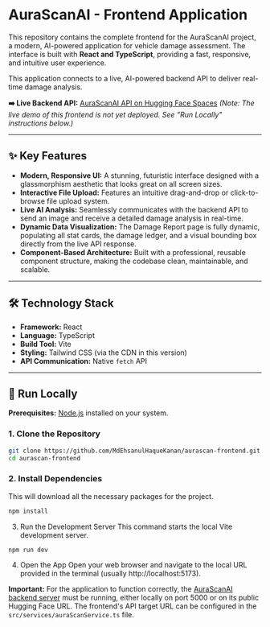 # AuraScanAI - Frontend Application

This repository contains the complete frontend for the AuraScanAI project, a modern, AI-powered application for vehicle damage assessment. The interface is built with **React and TypeScript**, providing a fast, responsive, and intuitive user experience.

This application connects to a live, AI-powered backend API to deliver real-time damage analysis.

**➡️ Live Backend API:** [AuraScanAI API on Hugging Face Spaces](https://huggingface.co/spaces/ehsanulhaque92/AuraScanAI)
*(Note: The live demo of this frontend is not yet deployed. See "Run Locally" instructions below.)*

---

## ✨ Key Features

*   **Modern, Responsive UI:** A stunning, futuristic interface designed with a glassmorphism aesthetic that looks great on all screen sizes.
*   **Interactive File Upload:** Features an intuitive drag-and-drop or click-to-browse file upload system.
*   **Live AI Analysis:** Seamlessly communicates with the backend API to send an image and receive a detailed damage analysis in real-time.
*   **Dynamic Data Visualization:** The Damage Report page is fully dynamic, populating all stat cards, the damage ledger, and a visual bounding box directly from the live API response.
*   **Component-Based Architecture:** Built with a professional, reusable component structure, making the codebase clean, maintainable, and scalable.

---

## 🛠️ Technology Stack

*   **Framework:** React
*   **Language:** TypeScript
*   **Build Tool:** Vite
*   **Styling:** Tailwind CSS (via the CDN in this version)
*   **API Communication:** Native `fetch` API

---

## 🚀 Run Locally

**Prerequisites:** [Node.js](https://nodejs.org/) installed on your system.

### 1. Clone the Repository

```bash
git clone https://github.com/MdEhsanulHaqueKanan/aurascan-frontend.git
cd aurascan-frontend
```

### 2. Install Dependencies
This will download all the necessary packages for the project.

```bash
npm install
```

3. Run the Development Server
This command starts the local Vite development server.

```bash
npm run dev
```

4. Open the App
Open your web browser and navigate to the local URL provided in the terminal (usually http://localhost:5173).

**Important:** For the application to function correctly, the [AuraScanAI backend server](https://github.com/MdEhsanulHaqueKanan/aurascan-api) must be running, either locally on port 5000 or on its public Hugging Face URL. The frontend's API target URL can be configured in the `src/services/auraScanService.ts` file.